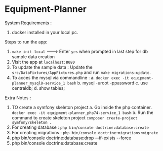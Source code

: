 # Equipment-Planner

System Requirements : 
1. docker installed in your local pc.

Steps to run the app:
1. `make init-local` ---> Enter `yes` when prompted in last step for db sample data creation
2. Visit the app at `localhost:8080`
3. To update the sample data : Update the `src/DataFixtures/AppFixtures.php` and run   `make migrations-update`.
4. To acces the mysql via commandline : 
    a. `docker exec -it equipment-planner_mysql8-service_1 bash`
    b. mysql -uroot -ppassword
    c. use centraldb;
    d. show tables;




Extra Notes : 
1. TO create a symfony skeleton project
    a. Go inside the php container. `docker exec -it equipment-planner_php74-service_1 bash`
    b. Run the command to create skeleton project `composer create-project symfony/skeleton .`
2. For creating database : `php bin/console doctrine:database:create`
3. For creating migrations  : `php bin/console doctrine:migrations:migrate`
4. php bin/console doctrine:database:drop --if-exists --force
5. php bin/console doctrine:database:create